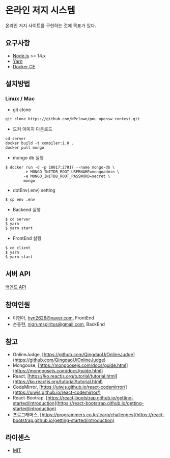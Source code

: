 # 온라인 저지 시스템

온라인 저지 사이트를 구현하는 것에 목표가 있다.

## 요구사항

- [Node.js](https://nodejs.org/) >= 14.x
- [Yarn](https://classic.yarnpkg.com/en/)
- [Docker CE](https://www.docker.com/)

## 설치방법

### Linux / Mac
- git clone 
```
git clone https://github.com/NPclown/pnu_opensw_contest.git
```
- 도커 이미지 다운로드

```
cd server
docker build -t compiler:1.0 .
docker pull mongo
```
- mongo db 실행

```
$ docker run -d -p 10017:27017 --name mongo-db \
	    -e MONGO_INITDB_ROOT_USERNAME=mongoadmin \
	    -e MONGO_INITDB_ROOT_PASSWORD=secret \
	    mongo
```
- dotEnv(.env) setting

```
$ cp env .env

```

- Backend 실행

```
$ cd server
$ yarn
$ yarn start
```

-  FrontEnd 실행

```
$ cd client
$ yarn
$ yarn start
```

## 서버 API

[백엔드 API](./server/README.md)

## 참여인원

- 이현아, hyn2626@naver.com, FrontEnd
- 손동현, nigrumspiritus@gmail.com, BackEnd

## 참고

- OnlineJudge, [https://github.com/QingdaoU/OnlineJudge](https://github.com/QingdaoU/OnlineJudge)
- Mongoose, [https://mongoosejs.com/docs/guide.html](https://mongoosejs.com/docs/guide.html)
- React, [https://ko.reactjs.org/tutorial/tutorial.html](https://ko.reactjs.org/tutorial/tutorial.html)
- CodeMirror, [https://uiwjs.github.io/react-codemirror/](https://uiwjs.github.io/react-codemirror/)
- React-Bootrap, [https://react-bootstrap.github.io/getting-started/introduction](https://react-bootstrap.github.io/getting-started/introduction)
- 프로그래머스, [https://programmers.co.kr/learn/challenges](https://react-bootstrap.github.io/getting-started/introduction)


## 라이센스

- [MIT](http://opensource.org/licenses/MIT)
